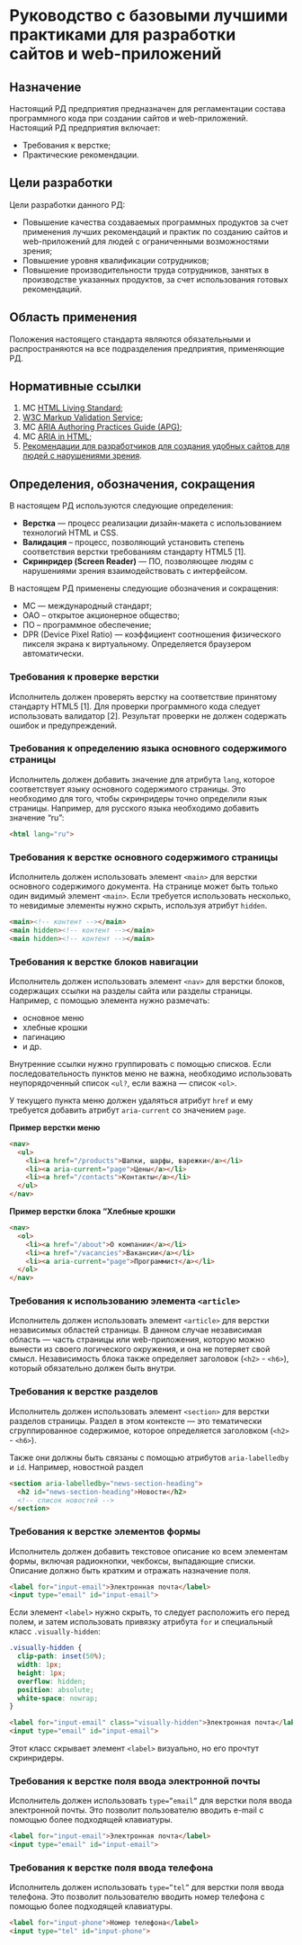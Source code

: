 # Руководство с базовыми лучшими практиками для разработки сайтов и web-приложений

## Назначение 
Настоящий РД предприятия предназначен для регламентации состава программного кода при создании сайтов и web-приложений.
Настоящий РД предприятия включает:
  - Требования к верстке;
  - Практические рекомендации.
  
## Цели разработки
Цели разработки данного РД:
  - Повышение качества создаваемых программных продуктов за счет применения лучших рекомендаций и практик по созданию сайтов и web-приложений для людей с ограниченными возможностями зрения;
  - Повышение уровня квалификации сотрудников;
  - Повышение производительности труда сотрудников, занятых в производстве указанных продуктов, за счет использования готовых рекомендаций.

## Область применения
Положения настоящего стандарта являются обязательными и распространяются на все подразделения предприятия, применяющие РД.

## Нормативные ссылки
1. МС [HTML Living Standard](https://html.spec.whatwg.org/multipage/);
2. [W3C Markup Validation Service](https://validator.w3.org/nu/);
3. МС [ARIA Authoring Practices Guide (APG)](https://www.w3.org/WAI/ARIA/apg/);
4. МС [ARIA in HTML](https://www.w3.org/TR/html-aria/);
5. [Рекомендации для разработчиков для создания удобных сайтов для людей с нарушениями зрения](https://weblind.ru).

## Определения, обозначения, сокращения

В настоящем РД используются следующие определения:
- **Верстка** — процесс реализации дизайн-макета с использованием технологий HTML и CSS.
- **Валидация** – процесс, позволяющий установить степень соответствия верстки требованиям стандарту HTML5 [1].
- **Скринридер (Screen Reader)** — ПО, позволяющее людям с нарушениями зрения взаимодействовать с интерфейсом. 

В настоящем РД применены следующие обозначения и сокращения:

- МС — международный стандарт;
- ОАО – открытое акционерное общество;
- ПО – программное обеспечение;
- DPR (Device Pixel Ratio) — коэффициент соотношения физического пикселя экрана к виртуальному. Определяется браузером автоматически.

### Требования к проверке верстки
Исполнитель должен проверять верстку на соответствие принятому стандарту HTML5 [1]. Для проверки программного кода следует использовать валидатор [2]. Результат проверки не должен содержать ошибок и предупреждений. 

### Требования к определению языка основного содержимого страницы 
Исполнитель должен добавить значение для атрибута `lang`, которое соответствует языку основного содержимого страницы. Это необходимо для того, чтобы скринридеры точно определили язык страницы. Например, для русского языка необходимо добавить значение “ru”:

```html
<html lang="ru">
```

### Требования к верстке основного содержимого страницы

Исполнитель должен использовать элемент `<main>` для верстки основного содержимого документа. На странице может быть только один видимый элемент `<main>`. Если требуется использовать несколько, то невидимые элементы нужно скрыть, используя атрибут `hidden`.

```html
<main><!-- контент --></main>
<main hidden><!-- контент --></main>
<main hidden><!-- контент --></main>
```

### Требования к верстке блоков навигации

Исполнитель должен использовать элемент `<nav>` для верстки блоков, содержащих ссылки на разделы сайта или разделы страницы. Например, с помощью элемента нужно размечать:

- основное меню
- хлебные крошки
- пагинацию
- и др.

Внутренние ссылки нужно группировать с помощью списков. Если последовательность пунктов меню не важна, необходимо использовать неупорядоченный список `<ul?`, если важна — список `<ol>`.   

У текущего пункта меню должен удаляться атрибут `href` и ему требуется добавить атрибут `aria-current` со значением `page`. 

**Пример верстки меню**

```html
<nav>
  <ul>
    <li><a href="/products">Шапки, шарфы, варежки</a></li>
    <li><a aria-current="page">Цены</a></li>
    <li><a href="/contacts">Контакты</a></li>
  </ul>
</nav>
```

**Пример верстки блока “Хлебные крошки**

```html
<nav>
  <ol>
    <li><a href="/about">О компании</a></li>
    <li><a href="/vacancies">Вакансии</a></li>
    <li><a aria-current="page">Программист</a></li>
  </ol>
</nav>
```

### Требования к использованию элемента `<article>`

Исполнитель должен использовать элемент `<article>` для верстки независимых областей страницы. В данном случае независимая область — часть страницы или web-приложения, которую можно вынести из своего логического окружения, и она не потеряет свой смысл. Независимость блока также определяет заголовок (`<h2>` - `<h6>`), который обязательно должен быть внутри.

### Требования к верстке разделов

Исполнитель должен использовать элемент `<section>` для верстки разделов страницы. Раздел в этом контексте — это тематически сгруппированное содержимое, которое определяется заголовком (`<h2>` - `<h6>`).

Также они должны быть связаны с помощью атрибутов `aria-labelledby` и `id`. Например, новостной раздел

```html
<section aria-labelledby="news-section-heading">
  <h2 id="news-section-heading">Новости</h2>
  <!-- список новостей --> 
</section>  
```

### Требования к верстке элементов формы

Исполнитель должен добавить текстовое описание ко всем элементам формы, включая радиокнопки, чекбоксы, выпадающие списки. Описание должно быть кратким и отражать назначение поля. 

```html
<label for="input-email">Электронная почта</label>
<input type="email" id="input-email">
```

Если элемент `<label>` нужно скрыть,  то следует расположить его перед полем, и затем использовать привязку атрибута `for` и специальный класс `.visually-hidden`:

```css
.visually-hidden {
  clip-path: inset(50%);
  width: 1px;
  height: 1px;
  overflow: hidden;
  position: absolute;
  white-space: nowrap;
}
```
```html
<label for="input-email" class="visually-hidden">Электронная почта</label>
<input type="email" id="input-email">
```

Этот класс скрывает элемент `<label>` визуально, но его прочтут скринридеры. 

### Требования к верстке поля ввода электронной почты

Исполнитель должен использовать `type=”email”` для верстки поля ввода электронной почты. Это позволит пользователю вводить e-mail с помощью более подходящей клавиатуры.

```html
<label for="input-email">Электронная почта</label>
<input type="email" id="input-email">
```

### Требования к верстке поля ввода телефона

Исполнитель должен использовать `type=”tel”` для верстки поля ввода телефона. Это позволит пользователю вводить номер телефона с помощью более подходящей клавиатуры.

```html
<label for="input-phone">Номер телефона</label>
<input type="tel" id="input-phone">
```
